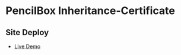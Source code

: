 # PencilBox Inheritance-Certificate 
## Site Deploy

- [Live Demo](https://pb-inher-certi.netlify.app/)
